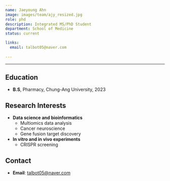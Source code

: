 ```yaml
---
name: Jaeyoung Ahn
image: images/team/ajy_resized.jpg
role: phd
description: Integrated MS/PhD Student
department: School of Medicine
status: current

links:
  email: talbot05@naver.com
 
---
```


---

## **Education**

* **B.S**, Pharmacy, Chung-Ang University, 2023

## **Research Interests**

* **Data science and bioinformatics**
    - Multiomics data analysis
    - Cancer neuroscience
    - Gene fusion target discovery
* **In vitro and in vivo experiments**
    - CRISPR  screening 

## **Contact**
* **Email**: talbot05@naver.com
